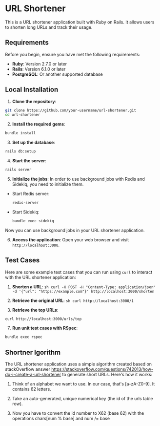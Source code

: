 # URL Shortener

This is a URL shortener application built with Ruby on Rails. It allows users to shorten long URLs and track their usage.

## Requirements

Before you begin, ensure you have met the following requirements:

- **Ruby**: Version 2.7.0 or later
- **Rails**: Version 6.1.0 or later
- **PostgreSQL**: Or another supported database

## Local Installation

1. **Clone the repository**:
  ```sh
  git clone https://github.com/your-username/url-shortener.git
  cd url-shortener
  ```

2. **Install the required gems**:
  ```sh
  bundle install
  ```

3. **Set up the database**:
  ```sh
  rails db:setup
  ```

4. **Start the server**:
  ```sh
  rails server
  ```

5. **Initialize the jobs**:
  In order to use background jobs with Redis and Sidekiq, you need to initialize them.

  - Start Redis server:
    ```sh
    redis-server
    ```

  - Start Sidekiq:
    ```sh
    bundle exec sidekiq
    ```

  Now you can use background jobs in your URL shortener application.


6. **Access the application**:
  Open your web browser and visit `http://localhost:3000`.

  ## Test Cases

  Here are some example test cases that you can run using `curl` to interact with the URL shortener application:

  1. **Shorten a URL**:
    ```sh
    curl -X POST -H "Content-Type: application/json" -d '{"url": "https://example.com"}' http://localhost:3000/shorten
    ```

  2. **Retrieve the original URL**:
    ```sh
    curl http://localhost:3000/1
    ```

  3. **Retrieve the top URLs**:
  ```sh
  curl http://localhost:3000/urls/top
  ```

7. **Run unit test cases with RSpec**:
  ```sh
  bundle exec rspec
  ```

  ## Shortner lgorithm

  The URL shortener application uses a simple algorithm created based on stackOverflow answer https://stackoverflow.com/questions/742013/how-do-i-create-a-url-shortener to generate short URLs. Here's how it works:

  1. Think of an alphabet we want to use. In our case, that's [a-zA-Z0-9]. It contains 62 letters.

  2. Take an auto-generated, unique numerical key (the id of the urls table row).

  3. Now you have to convert the id number to X62 (base 62) with the operations chars[num % base] and num /= base
